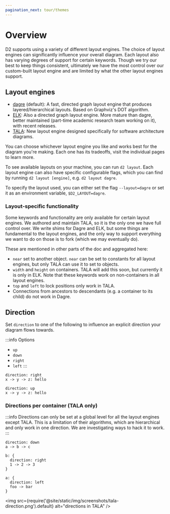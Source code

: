 ```yaml
---
pagination_next: tour/themes
---
```


# Overview

D2 supports using a variety of different layout engines. The choice of layout engines can
significantly influence your overall diagram. Each layout also has varying degrees of
support for certain keywords. Though we try our best to keep things consistent, ultimately
we have the most control over our custom-built layout engine and are limited by what the
other layout engines support.

## Layout engines

- [dagre](/tour/dagre) (default): A fast, directed graph layout engine that produces
  layered/hierarchical layouts. Based on Graphviz's DOT algorithm.
- [ELK](/tour/elk): Also a directed graph layout engine. More mature than dagre, better
  maintained (part-time academic research team working on it), with recent releases.
- [TALA](/tour/tala): New layout engine designed specifically for software architecture
  diagrams.

You can choose whichever layout engine you like and works best for the diagram you're
making. Each one has its tradeoffs, visit the individual pages to learn more.

To see available layouts on your machine, you can run `d2 layout`. Each layout engine can
also have specific configurable flags, which you can find by running `d2 layout [engine]`,
e.g. `d2 layout dagre`.

To specify the layout used, you can either set the flag `--layout=dagre` or set it as an
environment variable, `$D2_LAYOUT=dagre`.

### Layout-specific functionality

Some keywords and functionality are only available for certain layout engines. We authored
and maintain TALA, so it is the only one we have full control over. We write shims for
Dagre and ELK, but some things are fundamental to the layout engines, and the only way to
support everything we want to do on those is to fork (which we may eventually do).

These are mentioned in other parts of the doc and aggregated here:

- `near` set to another object. `near` can be set to constants for all layout engines, but
  only TALA can use it to set to objects.
- `width` and `height` on containers. TALA will add this soon, but currently it is only in
  ELK. Note that these keywords work on non-containers in all layout engines.
- `top` and `left` to lock positions only work in TALA.
- Connections from ancestors to descendants (e.g. a container to its child) do not work in
  Dagre.

## Direction

Set `direction` to one of the following to influence an explicit direction your diagram
flows towards.

:::info Options
- `up`
- `down`
- `right`
- `left`
:::

```d2
direction: right
x -> y -> z: hello
```

<div
className="embedSVG" dangerouslySetInnerHTML={{__html: require('@site/static/img/generated/direction-right.svg2')}}></div>

```d2
direction: up
x -> y -> z: hello
```

<div
className="embedSVG" dangerouslySetInnerHTML={{__html: require('@site/static/img/generated/direction-up.svg2')}}></div>

### Directions per container (TALA only)

:::info
Directions can only be set at a global level for all the layout engines except TALA. This
is a limitation of their algorithms, which are hierarchical and only work in one
direction. We are investigating ways to hack it to work.
:::

```d2
direction: down
a -> b -> c

b: {
  direction: right
  1 -> 2 -> 3
}

a: {
  direction: left
  foo -> bar
}
```

<img src={require('@site/static/img/screenshots/tala-direction.png').default} alt="directions in TALA" />
